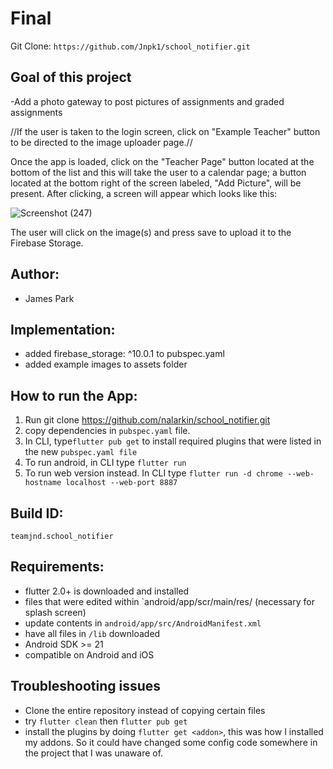 # Final


Git Clone: `https://github.com/Jnpk1/school_notifier.git`


## Goal of this project

 -Add a photo gateway to post pictures of assignments and graded assignments
 
 //If the user is taken to the login screen, click on "Example Teacher" button to be directed to the image uploader page.//  
 
Once the app is loaded, click on the "Teacher Page" button located at the bottom of the list and this will take the user to a calendar page; a button located at the bottom right of the screen labeled, "Add Picture", will be present. 
After clicking, a screen will appear which looks like this:

![Screenshot (247)](https://user-images.githubusercontent.com/55366454/127727087-4236c6f1-e6a6-4044-b1ce-42f7a85032d5.png)


The user will click on the image(s) and press save to upload it to the Firebase Storage.

## Author: 
 - James Park

## Implementation:
 - added firebase_storage: ^10.0.1 to pubspec.yaml
 - added example images to assets folder 

## How to run the App:

1. Run git clone https://github.com/nalarkin/school_notifier.git
2. copy dependencies in `pubspec.yaml` file.
3. In CLI, type`flutter pub get` to install required plugins that were listed in the new `pubspec.yaml file`
4. To run android, in CLI type `flutter run`
5. To run web version instead. In CLI type `flutter run -d chrome --web-hostname localhost --web-port 8887`

## Build ID: 

`teamjnd.school_notifier`

## Requirements:

* flutter 2.0+ is downloaded and installed
* files that were edited within `android/app/scr/main/res/  (necessary for splash screen)
* update contents in `android/app/src/AndroidManifest.xml`
* have all files in `/lib` downloaded
* Android SDK >= 21
* compatible on Android and iOS



## Troubleshooting issues

* Clone the entire repository instead of copying certain files
* try `flutter clean` then `flutter pub get`
* install the plugins by doing `flutter get <addon>`, this was how I installed my addons. So it could have changed some config code somewhere in the project that I was unaware of.


